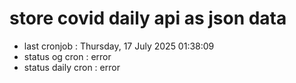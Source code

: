 # store covid daily api as json data

- last cronjob : Thursday, 17 July 2025 01:38:09
- status og cron : error
- status daily cron : error
      
      